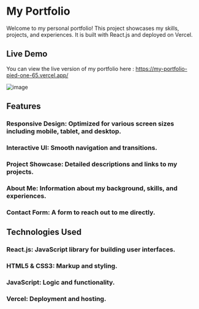 # My Portfolio

Welcome to my personal portfolio! This project showcases my skills, projects, and experiences. It is built with React.js and deployed on Vercel.

## Live Demo
You can view the live version of my portfolio here : https://my-portfolio-pied-one-65.vercel.app/

![image](https://github.com/A-laili/My-Portfolio/assets/147451080/15a979a8-ee8e-4cf0-bc69-c78a312b4b2c)


## Features
### Responsive Design: Optimized for various screen sizes including mobile, tablet, and desktop.
### Interactive UI: Smooth navigation and transitions.
### Project Showcase: Detailed descriptions and links to my projects.
### About Me: Information about my background, skills, and experiences.
### Contact Form: A form to reach out to me directly.


## Technologies Used
### React.js: JavaScript library for building user interfaces.
### HTML5 & CSS3: Markup and styling.
### JavaScript: Logic and functionality.
### Vercel: Deployment and hosting.
